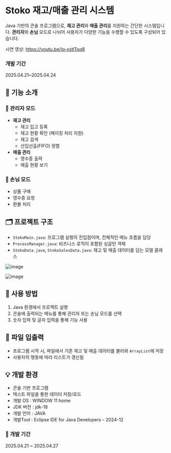 # Stoko 재고/매출 관리 시스템

Java 기반의 콘솔 프로그램으로, **재고 관리**와 **매출 관리**를 지원하는 간단한 시스템입니다. **관리자**와 **손님** 모드로 나뉘어 사용자가 다양한 기능을 수행할 수 있도록 구성되어 있습니다.

시연 영상: https://youtu.be/Iq-xstlToq8

### 개발 기간
2025.04.21~2025.04.24

## 📌 기능 소개

### 🔐 관리자 모드
- **재고 관리**
  - 재고 입고 등록
  - 재고 현황 확인 (페이징 처리 지원)
  - 재고 검색
  - 선입선출(FIFO) 정렬
- **매출 관리**
  - 영수증 출력
  - 매출 현황 보기

### 👤 손님 모드
- 상품 구매
- 영수증 요청
- 환불 처리

## 🗂️ 프로젝트 구조
- `StokoMain.java`: 프로그램 실행의 진입점이며, 전체적인 메뉴 흐름을 담당
- `ProcessManager.java`: 비즈니스 로직이 포함된 싱글턴 객체
- `StokoData.java`, `StokoSalesData.java`: 재고 및 매출 데이터를 담는 모델 클래스

![image](https://github.com/user-attachments/assets/d6e26fe0-55c0-4b3a-ba8e-7ed505862f97)

![image](https://github.com/user-attachments/assets/95f4e6f4-7fb7-4576-aefa-94504b8bdd7a)


## 🔧 사용 방법
1. Java 환경에서 프로젝트 실행
2. 콘솔에 출력되는 메뉴를 통해 관리자 또는 손님 모드를 선택
3. 숫자 입력 및 글자 입력을 통해 기능 사용

## 📁 파일 입출력
- 프로그램 시작 시, 파일에서 기존 재고 및 매출 데이터를 불러와 `ArrayList`에 저장
- 사용자의 행동에 따라 리스트가 갱신됨

## 💡 개발 환경
- 콘솔 기반 프로그램
- 텍스트 파일을 통한 데이터 저장/로드
- 개발 OS : WINDOW 11 home
- JDK 버전 : jdk-18
- 개발 언어 : JAVA
- 개발Tool : Eclipse IDE for Java Developers – 2024-12

### 📅 개발 기간
2025.04.21 ~ 2025.04.27
